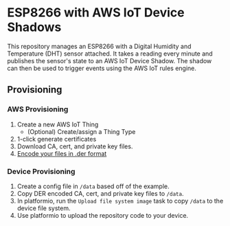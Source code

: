 # ESP8266 with AWS IoT Device Shadows

This repository manages an ESP8266 with a Digital Humidity and Temperature (DHT) sensor attached. It takes a reading every minute and publishes the sensor's state to an AWS IoT Device Shadow. The shadow can then be used to trigger events using the AWS IoT rules engine.

## Provisioning
### AWS Provisioning
1. Create a new AWS IoT Thing
    * (Optional) Create/assign a Thing Type
2. 1-click generate certificates
3. Download CA, cert, and private key files.
4. [Encode your files in .der format](https://thomasphorton.com/2020/03/25/Using-X-509-Certificates-with-ESP8266s/)

### Device Provisioning
1. Create a config file in `/data` based off of the example.
2. Copy DER encoded CA, cert, and private key files to `/data`.
3. In platformio, run the `Upload file system image` task to copy `/data` to the device file system.
4. Use platformio to upload the repository code to your device.